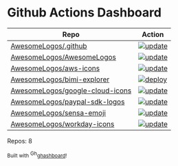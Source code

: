 # Github Actions Dashboard

<!-- NOTE: this file is generated by ghashboard.  Do NOT edit by hand!  -->

| Repo | Action |
| ---- | ------ |
| [AwesomeLogos/.github](https://github.com/AwesomeLogos/.github) | [![update](https://github.com/AwesomeLogos/.github/workflows/update/badge.svg)](https://github.com/AwesomeLogos/.github/actions?query=workflow%3Aupdate%20branch%3Amain)
| [AwesomeLogos/AwesomeLogos](https://github.com/AwesomeLogos/AwesomeLogos) | [![update](https://github.com/AwesomeLogos/AwesomeLogos/workflows/update/badge.svg)](https://github.com/AwesomeLogos/AwesomeLogos/actions?query=workflow%3Aupdate%20branch%3Amain)
| [AwesomeLogos/aws-icons](https://github.com/AwesomeLogos/aws-icons) | [![update](https://github.com/AwesomeLogos/aws-icons/workflows/update/badge.svg)](https://github.com/AwesomeLogos/aws-icons/actions?query=workflow%3Aupdate%20branch%3Amain)
| [AwesomeLogos/bimi-explorer](https://github.com/AwesomeLogos/bimi-explorer) | [![deploy](https://github.com/AwesomeLogos/bimi-explorer/workflows/deploy/badge.svg)](https://github.com/AwesomeLogos/bimi-explorer/actions?query=workflow%3Adeploy%20branch%3Amain)
| [AwesomeLogos/google-cloud-icons](https://github.com/AwesomeLogos/google-cloud-icons) | [![update](https://github.com/AwesomeLogos/google-cloud-icons/workflows/update/badge.svg)](https://github.com/AwesomeLogos/google-cloud-icons/actions?query=workflow%3Aupdate%20branch%3Amain)
| [AwesomeLogos/paypal-sdk-logos](https://github.com/AwesomeLogos/paypal-sdk-logos) | [![update](https://github.com/AwesomeLogos/paypal-sdk-logos/workflows/update/badge.svg)](https://github.com/AwesomeLogos/paypal-sdk-logos/actions?query=workflow%3Aupdate%20branch%3Amain)
| [AwesomeLogos/sensa-emoji](https://github.com/AwesomeLogos/sensa-emoji) | [![update](https://github.com/AwesomeLogos/sensa-emoji/workflows/update/badge.svg)](https://github.com/AwesomeLogos/sensa-emoji/actions?query=workflow%3Aupdate%20branch%3Amain)
| [AwesomeLogos/workday-icons](https://github.com/AwesomeLogos/workday-icons) | [![update](https://github.com/AwesomeLogos/workday-icons/workflows/update/badge.svg)](https://github.com/AwesomeLogos/workday-icons/actions?query=workflow%3Aupdate%20branch%3Amain)

Repos: 8

<small>Built with <a href="https://github.com/fileformat/ghashboard"><img src="https://ghashboard.marcuse.info/favicon.svg" alt="Ghashboard logo" height="16" />ghashboard</a>!</small>

